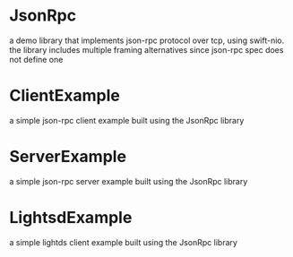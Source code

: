 # JsonRpc

a demo library that implements json-rpc protocol over tcp, using swift-nio. the library includes multiple framing alternatives since json-rpc spec does not define one

# ClientExample

a simple json-rpc client example built using the JsonRpc library

# ServerExample

a simple json-rpc server example built using the JsonRpc library

# LightsdExample

a simple lightds client example built using the JsonRpc library
